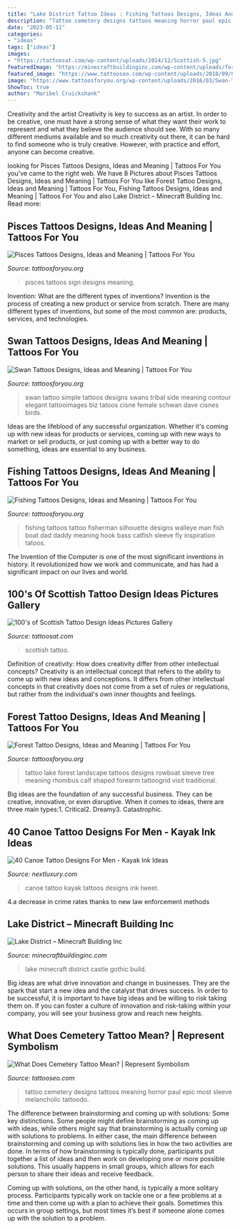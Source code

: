 ```yaml
---
title: "Lake District Tattoo Ideas : Fishing Tattoos Designs, Ideas And Meaning"
description: "Tattoo cemetery designs tattoos meaning horror paul epic most sleeve melancholic tattoodo"
date: "2023-05-11"
categories:
- "ideas"
tags: ["ideas"]
images:
- "https://tattoosat.com/wp-content/uploads/2014/12/Scottish-5.jpg"
featuredImage: "https://minecraftbuildinginc.com/wp-content/uploads/formidable/5/Lake-District-Minecraft-Complete-Build-Download-complete-castle-mansion-gothic-medieval-6.jpg"
featured_image: "https://www.tattooseo.com/wp-content/uploads/2018/09/Cemetery-Tattoo-Meaning-34.jpg"
image: "https://www.tattoosforyou.org/wp-content/uploads/2016/03/Swan-Tattoos.jpg"
ShowToc: true
author: "Maribel Cruickshank"
---
```



Creativity and the artist
Creativity is key to success as an artist. In order to be creative, one must have a strong sense of what they want their work to represent and what they believe the audience should see. With so many different mediums available and so much creativity out there, it can be hard to find someone who is truly creative. However, with practice and effort, anyone can become creative.

	

		
looking for Pisces Tattoos Designs, Ideas and Meaning | Tattoos For You you've came to the right web. We have 8 Pictures about Pisces Tattoos Designs, Ideas and Meaning | Tattoos For You like Forest Tattoo Designs, Ideas and Meaning | Tattoos For You, Fishing Tattoos Designs, Ideas and Meaning | Tattoos For You and also Lake District – Minecraft Building Inc. Read more:
		
    
## Pisces Tattoos Designs, Ideas And Meaning | Tattoos For You

<img loading=lazy src="http://www.tattoosforyou.org/wp-content/uploads/2013/10/Pisces-Sign-Tattoos-778x1024.jpg" onerror="this.onerror=null;this.src='https://tse4.mm.bing.net/th?id=OIP.cqdLhVLYe4oNZIucuCToXQHaJv&amp;pid=15.1';" alt="Pisces Tattoos Designs, Ideas and Meaning | Tattoos For You">

_Source: tattoosforyou.org_

>pisces tattoos sign designs meaning. 

	

Invention: What are the different types of inventions?
Invention is the process of creating a new product or service from scratch. There are many different types of inventions, but some of the most common are: products, services, and technologies.

    
## Swan Tattoos Designs, Ideas And Meaning | Tattoos For You

<img loading=lazy src="https://www.tattoosforyou.org/wp-content/uploads/2016/03/Swan-Tattoos.jpg" onerror="this.onerror=null;this.src='https://tse4.mm.bing.net/th?id=OIP.IHytsgs00wBxnNq_IUDwxwHaJ3&amp;pid=15.1';" alt="Swan Tattoos Designs, Ideas and Meaning | Tattoos For You">

_Source: tattoosforyou.org_

>swan tattoo simple tattoos designs swans tribal side meaning contour elegant tattooimages biz tatoos cisne female schwan dave cisnes birds. 

	

Ideas are the lifeblood of any successful organization. Whether it's coming up with new ideas for products or services, coming up with new ways to market or sell products, or just coming up with a better way to do something, ideas are essential to any business.

    
## Fishing Tattoos Designs, Ideas And Meaning | Tattoos For You

<img loading=lazy src="https://www.tattoosforyou.org/wp-content/uploads/2017/12/Fishing-Tattoos.jpg" onerror="this.onerror=null;this.src='https://tse1.mm.bing.net/th?id=OIP.n9BLXxVgdIS6OXCDGv0nzwHaNL&amp;pid=15.1';" alt="Fishing Tattoos Designs, Ideas and Meaning | Tattoos For You">

_Source: tattoosforyou.org_

>fishing tattoos tattoo fisherman silhouette designs walleye man fish boat dad daddy meaning hook bass catfish sleeve fly inspiration tatoos. 

	

The Invention of the Computer is one of the most significant inventions in history. It revolutionized how we work and communicate, and has had a significant impact on our lives and world.

    
## 100&#039;s Of Scottish Tattoo Design Ideas Pictures Gallery

<img loading=lazy src="https://tattoosat.com/wp-content/uploads/2014/12/Scottish-5.jpg" onerror="this.onerror=null;this.src='https://tse4.mm.bing.net/th?id=OIP.bSoV-Fo3Br-WhzrNJZl7hAHaJ4&amp;pid=15.1';" alt="100&#039;s of Scottish Tattoo Design Ideas Pictures Gallery">

_Source: tattoosat.com_

>scottish tattoo. 

	

Definition of creativity: How does creativity differ from other intellectual concepts?
Creativity is an intellectual concept that refers to the ability to come up with new ideas and conceptions. It differs from other intellectual concepts in that creativity does not come from a set of rules or regulations, but rather from the individual's own inner thoughts and feelings.

    
## Forest Tattoo Designs, Ideas And Meaning | Tattoos For You

<img loading=lazy src="https://www.tattoosforyou.org/wp-content/uploads/2017/12/Lake-Forest-Tattoo.jpg" onerror="this.onerror=null;this.src='https://tse3.mm.bing.net/th?id=OIP.zYrk5sEhRnPzW5M7n-VIZQHaKX&amp;pid=15.1';" alt="Forest Tattoo Designs, Ideas and Meaning | Tattoos For You">

_Source: tattoosforyou.org_

>tattoo lake forest landscape tattoos designs rowboat sleeve tree meaning rhombus calf shaped forearm tattoogrid visit traditional. 

	

Big ideas are the foundation of any successful business. They can be creative, innovative, or even disruptive. When it comes to ideas, there are three main types:1. Critical2. Dreamy3. Catastrophic.

    
## 40 Canoe Tattoo Designs For Men - Kayak Ink Ideas

<img loading=lazy src="http://nextluxury.com/wp-content/uploads/masculine-back-canoe-tattoos-for-men.jpg" onerror="this.onerror=null;this.src='https://tse4.mm.bing.net/th?id=OIP.5FVvhlpfGQ43es3ugMAvjwHaHa&amp;pid=15.1';" alt="40 Canoe Tattoo Designs For Men - Kayak Ink Ideas">

_Source: nextluxury.com_

>canoe tattoo kayak tattoos designs ink tweet. 

	

4.a decrease in crime rates thanks to new law enforcement methods

    
## Lake District – Minecraft Building Inc

<img loading=lazy src="https://minecraftbuildinginc.com/wp-content/uploads/formidable/5/Lake-District-Minecraft-Complete-Build-Download-complete-castle-mansion-gothic-medieval-6.jpg" onerror="this.onerror=null;this.src='https://tse3.mm.bing.net/th?id=OIP.3Odh_yf2U26pj5zpn-gftAHaEK&amp;pid=15.1';" alt="Lake District – Minecraft Building Inc">

_Source: minecraftbuildinginc.com_

>lake minecraft district castle gothic build. 

	

Big ideas are what drive innovation and change in businesses. They are the spark that start a new idea and the catalyst that drives success. In order to be successful, it is important to have big ideas and be willing to risk taking them on. If you can foster a culture of innovation and risk-taking within your company, you will see your business grow and reach new heights.

    
## What Does Cemetery Tattoo Mean? | Represent Symbolism

<img loading=lazy src="https://www.tattooseo.com/wp-content/uploads/2018/09/Cemetery-Tattoo-Meaning-34.jpg" onerror="this.onerror=null;this.src='https://tse4.mm.bing.net/th?id=OIP.XGhs7Oxe-PwkekRRx7g5jAAAAA&amp;pid=15.1';" alt="What Does Cemetery Tattoo Mean? | Represent Symbolism">

_Source: tattooseo.com_

>tattoo cemetery designs tattoos meaning horror paul epic most sleeve melancholic tattoodo. 

	

The difference between brainstorming and coming up with solutions: Some key distinctions.
Some people might define brainstorming as coming up with ideas, while others might say that brainstorming is actually coming up with solutions to problems. In either case, the main difference between brainstorming and coming up with solutions lies in how the two activities are done.
In terms of how brainstorming is typically done, participants put together a list of ideas and then work on developing one or more possible solutions. This usually happens in small groups, which allows for each person to share their ideas and receive feedback.

Coming up with solutions, on the other hand, is typically a more solitary process. Participants typically work on tackle one or a few problems at a time and then come up with a plan to achieve their goals. Sometimes this occurs in group settings, but most times it’s best if someone alone comes up with the solution to a problem.

